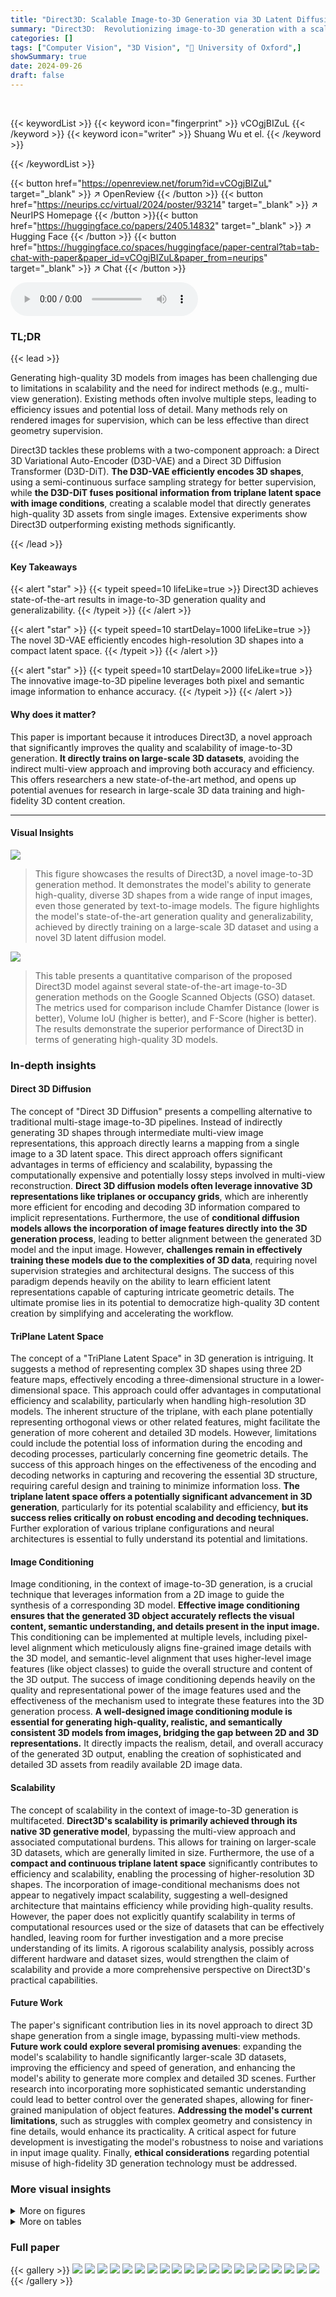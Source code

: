 ```yaml
---
title: "Direct3D: Scalable Image-to-3D Generation via 3D Latent Diffusion Transformer"
summary: "Direct3D:  Revolutionizing image-to-3D generation with a scalable, native 3D diffusion model achieving state-of-the-art quality."
categories: []
tags: ["Computer Vision", "3D Vision", "🏢 University of Oxford",]
showSummary: true
date: 2024-09-26
draft: false
---
```


<br>

{{< keywordList >}}
{{< keyword icon="fingerprint" >}} vCOgjBIZuL {{< /keyword >}}
{{< keyword icon="writer" >}} Shuang Wu et el. {{< /keyword >}}
 
{{< /keywordList >}}

{{< button href="https://openreview.net/forum?id=vCOgjBIZuL" target="_blank" >}}
↗ OpenReview
{{< /button >}}
{{< button href="https://neurips.cc/virtual/2024/poster/93214" target="_blank" >}}
↗ NeurIPS Homepage
{{< /button >}}{{< button href="https://huggingface.co/papers/2405.14832" target="_blank" >}}
↗ Hugging Face
{{< /button >}}
{{< button href="https://huggingface.co/spaces/huggingface/paper-central?tab=tab-chat-with-paper&paper_id=vCOgjBIZuL&paper_from=neurips" target="_blank" >}}
↗ Chat
{{< /button >}}



<audio controls>
    <source src="https://ai-paper-reviewer.com/vCOgjBIZuL/podcast.wav" type="audio/wav">
    Your browser does not support the audio element.
</audio>


### TL;DR


{{< lead >}}

Generating high-quality 3D models from images has been challenging due to limitations in scalability and the need for indirect methods (e.g., multi-view generation). Existing methods often involve multiple steps, leading to efficiency issues and potential loss of detail.  Many methods rely on rendered images for supervision, which can be less effective than direct geometry supervision.

Direct3D tackles these problems with a two-component approach: a Direct 3D Variational Auto-Encoder (D3D-VAE) and a Direct 3D Diffusion Transformer (D3D-DiT). **The D3D-VAE efficiently encodes 3D shapes**, using a semi-continuous surface sampling strategy for better supervision, while **the D3D-DiT fuses positional information from triplane latent space with image conditions**, creating a scalable model that directly generates high-quality 3D assets from single images.  Extensive experiments show Direct3D outperforming existing methods significantly.

{{< /lead >}}


#### Key Takeaways

{{< alert "star" >}}
{{< typeit speed=10 lifeLike=true >}} Direct3D achieves state-of-the-art results in image-to-3D generation quality and generalizability. {{< /typeit >}}
{{< /alert >}}

{{< alert "star" >}}
{{< typeit speed=10 startDelay=1000 lifeLike=true >}} The novel 3D-VAE efficiently encodes high-resolution 3D shapes into a compact latent space. {{< /typeit >}}
{{< /alert >}}

{{< alert "star" >}}
{{< typeit speed=10 startDelay=2000 lifeLike=true >}} The innovative image-to-3D pipeline leverages both pixel and semantic image information to enhance accuracy. {{< /typeit >}}
{{< /alert >}}

#### Why does it matter?
This paper is important because it introduces Direct3D, a novel approach that significantly improves the quality and scalability of image-to-3D generation.  **It directly trains on large-scale 3D datasets**, avoiding the indirect multi-view approach and improving both accuracy and efficiency. This offers researchers a new state-of-the-art method, and opens up potential avenues for research in large-scale 3D data training and high-fidelity 3D content creation.

------
#### Visual Insights



![](https://ai-paper-reviewer.com/vCOgjBIZuL/figures_1_1.jpg)

> This figure showcases the results of Direct3D, a novel image-to-3D generation method.  It demonstrates the model's ability to generate high-quality, diverse 3D shapes from a wide range of input images, even those generated by text-to-image models. The figure highlights the model's state-of-the-art generation quality and generalizability, achieved by directly training on a large-scale 3D dataset and using a novel 3D latent diffusion model.





![](https://ai-paper-reviewer.com/vCOgjBIZuL/tables_6_1.jpg)

> This table presents a quantitative comparison of the proposed Direct3D model against several state-of-the-art image-to-3D generation methods on the Google Scanned Objects (GSO) dataset.  The metrics used for comparison include Chamfer Distance (lower is better), Volume IoU (higher is better), and F-Score (higher is better). The results demonstrate the superior performance of Direct3D in terms of generating high-quality 3D models.





### In-depth insights


#### Direct 3D Diffusion
The concept of "Direct 3D Diffusion" presents a compelling alternative to traditional multi-stage image-to-3D pipelines.  Instead of indirectly generating 3D shapes through intermediate multi-view image representations, this approach directly learns a mapping from a single image to a 3D latent space. This direct approach offers significant advantages in terms of efficiency and scalability, bypassing the computationally expensive and potentially lossy steps involved in multi-view reconstruction.  **Direct 3D diffusion models often leverage innovative 3D representations like triplanes or occupancy grids**, which are inherently more efficient for encoding and decoding 3D information compared to implicit representations.  Furthermore, the use of **conditional diffusion models allows the incorporation of image features directly into the 3D generation process**, leading to better alignment between the generated 3D model and the input image. However, **challenges remain in effectively training these models due to the complexities of 3D data**, requiring novel supervision strategies and architectural designs. The success of this paradigm depends heavily on the ability to learn efficient latent representations capable of capturing intricate geometric details. The ultimate promise lies in its potential to democratize high-quality 3D content creation by simplifying and accelerating the workflow.

#### TriPlane Latent Space
The concept of a "TriPlane Latent Space" in 3D generation is intriguing.  It suggests a method of representing complex 3D shapes using three 2D feature maps, effectively encoding a three-dimensional structure in a lower-dimensional space. This approach could offer advantages in computational efficiency and scalability, particularly when handling high-resolution 3D models. The inherent structure of the triplane, with each plane potentially representing orthogonal views or other related features, might facilitate the generation of more coherent and detailed 3D models.  However, limitations could include the potential loss of information during the encoding and decoding processes, particularly concerning fine geometric details. The success of this approach hinges on the effectiveness of the encoding and decoding networks in capturing and recovering the essential 3D structure, requiring careful design and training to minimize information loss.  **The triplane latent space offers a potentially significant advancement in 3D generation**, particularly for its potential scalability and efficiency, **but its success relies critically on robust encoding and decoding techniques.**  Further exploration of various triplane configurations and neural architectures is essential to fully understand its potential and limitations.

#### Image Conditioning
Image conditioning, in the context of image-to-3D generation, is a crucial technique that leverages information from a 2D image to guide the synthesis of a corresponding 3D model.  **Effective image conditioning ensures that the generated 3D object accurately reflects the visual content, semantic understanding, and details present in the input image.**  This conditioning can be implemented at multiple levels, including pixel-level alignment which meticulously aligns fine-grained image details with the 3D model, and semantic-level alignment that uses higher-level image features (like object classes) to guide the overall structure and content of the 3D output. The success of image conditioning depends heavily on the quality and representational power of the image features used and the effectiveness of the mechanism used to integrate these features into the 3D generation process.  **A well-designed image conditioning module is essential for generating high-quality, realistic, and semantically consistent 3D models from images, bridging the gap between 2D and 3D representations.**  It directly impacts the realism, detail, and overall accuracy of the generated 3D output, enabling the creation of sophisticated and detailed 3D assets from readily available 2D image data.

#### Scalability
The concept of scalability in the context of image-to-3D generation is multifaceted.  **Direct3D's scalability is primarily achieved through its native 3D generative model**, bypassing the multi-view approach and associated computational burdens.  This allows for training on larger-scale 3D datasets, which are generally limited in size.  Furthermore, the use of a **compact and continuous triplane latent space** significantly contributes to efficiency and scalability, enabling the processing of higher-resolution 3D shapes.  The incorporation of image-conditional mechanisms does not appear to negatively impact scalability, suggesting a well-designed architecture that maintains efficiency while providing high-quality results.  However, the paper does not explicitly quantify scalability in terms of computational resources used or the size of datasets that can be effectively handled, leaving room for further investigation and a more precise understanding of its limits.  A rigorous scalability analysis, possibly across different hardware and dataset sizes, would strengthen the claim of scalability and provide a more comprehensive perspective on Direct3D's practical capabilities.

#### Future Work
The paper's significant contribution lies in its novel approach to direct 3D shape generation from a single image, bypassing multi-view methods.  **Future work could explore several promising avenues**: expanding the model's scalability to handle significantly larger-scale 3D datasets, improving the efficiency and speed of generation, and enhancing the model's ability to generate more complex and detailed 3D scenes.  Further research into incorporating more sophisticated semantic understanding could lead to better control over the generated shapes, allowing for finer-grained manipulation of object features.  **Addressing the model's current limitations**, such as struggles with complex geometry and consistency in fine details, would enhance its practicality.  A critical aspect for future development is investigating the model's robustness to noise and variations in input image quality.  Finally, **ethical considerations** regarding potential misuse of high-fidelity 3D generation technology must be addressed.


### More visual insights

<details>
<summary>More on figures
</summary>


![](https://ai-paper-reviewer.com/vCOgjBIZuL/figures_4_1.jpg)

> This figure illustrates the Direct3D framework, which consists of two main components: the Direct 3D Variational Auto-Encoder (D3D-VAE) and the Direct 3D Diffusion Transformer (D3D-DiT).  The D3D-VAE encodes high-resolution point clouds into a compact triplane latent space, which is then decoded into a high-resolution occupancy grid. The D3D-DiT generates 3D shapes from this latent space, conditioned on an input image. The image conditioning involves both pixel-level and semantic-level information extracted using DINO-v2 and CLIP, respectively.


![](https://ai-paper-reviewer.com/vCOgjBIZuL/figures_5_1.jpg)

> This figure shows the architecture of the 3D Diffusion Transformer (D3D-DiT) which is a crucial part of the Direct3D model.  It illustrates how pixel-level and semantic-level image information is integrated into the model's diffusion process using pre-trained DINO-v2 and CLIP models.  The figure details the flow of information through multiple DiT blocks, highlighting the mechanisms for multi-head self-attention, multi-head cross-attention, and pointwise feedforward operations within the blocks. The use of learnable scale and shift parameters is also depicted.


![](https://ai-paper-reviewer.com/vCOgjBIZuL/figures_7_1.jpg)

> This figure presents a qualitative comparison of 3D model generation results from different methods (Shap-E, One-2-3-45, Michelangelo, InstantMesh, and the proposed Direct3D method) using images from the Google Scanned Objects (GSO) dataset as input.  Each row shows a different input image and the corresponding 3D models generated by each method. The purpose is to visually demonstrate the relative strengths and weaknesses of each approach in terms of accuracy, detail, and overall quality of the generated 3D models.


![](https://ai-paper-reviewer.com/vCOgjBIZuL/figures_8_1.jpg)

> This figure shows a qualitative comparison of 3D mesh generation results from different methods using text prompts as input.  The text prompts are converted into images using text-to-image models before being fed into the 3D generation methods. This helps visualize the differences in the quality and detail of the 3D models produced by each approach.  The input image for each row is consistent across all methods, allowing for direct comparison of the generated outputs.


![](https://ai-paper-reviewer.com/vCOgjBIZuL/figures_9_1.jpg)

> This figure displays several examples of 3D models generated by the Direct3D model and then textured using SyncMVD.  The figure showcases the model's ability to produce high-quality 3D assets that are suitable for texturing, demonstrating the final output after applying textures to the base 3D model. The examples include a chess queen, a totem, a mech suit, and a teapot.


![](https://ai-paper-reviewer.com/vCOgjBIZuL/figures_13_1.jpg)

> This figure compares the 3D model reconstruction quality using different latent space representations. The top row shows the results using an implicit 1D latent space, demonstrating difficulties in reconstructing fine details. The middle row showcases the reconstruction using the proposed explicit triplane latent, which effectively recovers high-frequency geometric details, leading to more realistic 3D models. The bottom row displays the ground truth (GT) 3D models for comparison.  The red boxes highlight regions where the implicit 1D method struggles to reconstruct fine details, while the green boxes point to areas where the explicit triplane method excels.


![](https://ai-paper-reviewer.com/vCOgjBIZuL/figures_14_1.jpg)

> This figure shows a qualitative comparison of 3D model reconstruction results using different surface sampling strategies.  The top row shows results without using the semi-continuous surface sampling strategy, which results in artifacts. The middle row demonstrates improvements using the semi-continuous surface sampling strategy.  The bottom row displays the ground truth models (GT).  The comparison highlights the benefits of the semi-continuous sampling strategy in accurately reconstructing fine details and avoiding artifacts, especially in areas with thin or complex geometries.


![](https://ai-paper-reviewer.com/vCOgjBIZuL/figures_14_2.jpg)

> This figure compares the 3D model generation results of different diffusion models, including D3D-SD 1.5, D3D-SD 2.1, D3D-DiT (without pixel alignment), and D3D-DiT.  It highlights the impact of the network architecture and the pixel alignment module on the quality and detail of the generated 3D models, demonstrating the superiority of the D3D-DiT model with pixel alignment in producing high-fidelity 3D meshes that closely match the input images. The figure showcases two example image-to-3D generation results: a coffee machine and an angel statue. It clearly shows that D3D-DiT with pixel alignment produces the most realistic and accurate 3D model.


![](https://ai-paper-reviewer.com/vCOgjBIZuL/figures_15_1.jpg)

> This figure contains several additional examples of 3D models generated by the Direct3D model, showcasing the variety and quality of the 3D shapes it produces.  The models include various objects like a dog, a watch, a guitar, a hat, a vacuum cleaner, a sandcastle, an axe, a bird, a teapot, and a chest. For each object, multiple views are provided to fully capture the 3D shape.


</details>




<details>
<summary>More on tables
</summary>


![](https://ai-paper-reviewer.com/vCOgjBIZuL/tables_7_1.jpg)
> This table presents the results of a user study that evaluated the quality and consistency of 3D meshes generated by different methods.  Users rated the meshes on a scale of 1 to 5, with higher scores indicating better quality and consistency.  The methods compared include Shap-E, One-2-3-45, Michelangelo, InstantMesh, and the authors' proposed method (Ours).  The table shows that the authors' method achieved significantly higher scores for both quality and consistency, indicating that their approach generates superior 3D models.

![](https://ai-paper-reviewer.com/vCOgjBIZuL/tables_13_1.jpg)
> This table presents a quantitative comparison of 3D shape reconstruction results using two different latent space representations: an implicit 1D space (Shape2VecSet) and an explicit triplane (the authors' method).  The comparison is based on the Objaverse evaluation set and uses three metrics: Chamfer Distance (lower is better), Volume IoU (higher is better), and F-Score (higher is better).  The results demonstrate the superior performance of the explicit triplane representation in accurately reconstructing 3D shapes.

![](https://ai-paper-reviewer.com/vCOgjBIZuL/tables_13_2.jpg)
> This table presents a quantitative comparison of the model's performance using different sampling strategies during training. It shows the Chamfer Distance, Volume IoU, and F-Score metrics for models trained with and without a semi-continuous surface sampling strategy. The results demonstrate the effectiveness of the semi-continuous sampling strategy in improving reconstruction quality.

</details>




### Full paper

{{< gallery >}}
<img src="https://ai-paper-reviewer.com/vCOgjBIZuL/1.png" class="grid-w50 md:grid-w33 xl:grid-w25" />
<img src="https://ai-paper-reviewer.com/vCOgjBIZuL/2.png" class="grid-w50 md:grid-w33 xl:grid-w25" />
<img src="https://ai-paper-reviewer.com/vCOgjBIZuL/3.png" class="grid-w50 md:grid-w33 xl:grid-w25" />
<img src="https://ai-paper-reviewer.com/vCOgjBIZuL/4.png" class="grid-w50 md:grid-w33 xl:grid-w25" />
<img src="https://ai-paper-reviewer.com/vCOgjBIZuL/5.png" class="grid-w50 md:grid-w33 xl:grid-w25" />
<img src="https://ai-paper-reviewer.com/vCOgjBIZuL/6.png" class="grid-w50 md:grid-w33 xl:grid-w25" />
<img src="https://ai-paper-reviewer.com/vCOgjBIZuL/7.png" class="grid-w50 md:grid-w33 xl:grid-w25" />
<img src="https://ai-paper-reviewer.com/vCOgjBIZuL/8.png" class="grid-w50 md:grid-w33 xl:grid-w25" />
<img src="https://ai-paper-reviewer.com/vCOgjBIZuL/9.png" class="grid-w50 md:grid-w33 xl:grid-w25" />
<img src="https://ai-paper-reviewer.com/vCOgjBIZuL/10.png" class="grid-w50 md:grid-w33 xl:grid-w25" />
<img src="https://ai-paper-reviewer.com/vCOgjBIZuL/11.png" class="grid-w50 md:grid-w33 xl:grid-w25" />
<img src="https://ai-paper-reviewer.com/vCOgjBIZuL/12.png" class="grid-w50 md:grid-w33 xl:grid-w25" />
<img src="https://ai-paper-reviewer.com/vCOgjBIZuL/13.png" class="grid-w50 md:grid-w33 xl:grid-w25" />
<img src="https://ai-paper-reviewer.com/vCOgjBIZuL/14.png" class="grid-w50 md:grid-w33 xl:grid-w25" />
<img src="https://ai-paper-reviewer.com/vCOgjBIZuL/15.png" class="grid-w50 md:grid-w33 xl:grid-w25" />
<img src="https://ai-paper-reviewer.com/vCOgjBIZuL/16.png" class="grid-w50 md:grid-w33 xl:grid-w25" />
<img src="https://ai-paper-reviewer.com/vCOgjBIZuL/17.png" class="grid-w50 md:grid-w33 xl:grid-w25" />
<img src="https://ai-paper-reviewer.com/vCOgjBIZuL/18.png" class="grid-w50 md:grid-w33 xl:grid-w25" />
<img src="https://ai-paper-reviewer.com/vCOgjBIZuL/19.png" class="grid-w50 md:grid-w33 xl:grid-w25" />
<img src="https://ai-paper-reviewer.com/vCOgjBIZuL/20.png" class="grid-w50 md:grid-w33 xl:grid-w25" />
{{< /gallery >}}